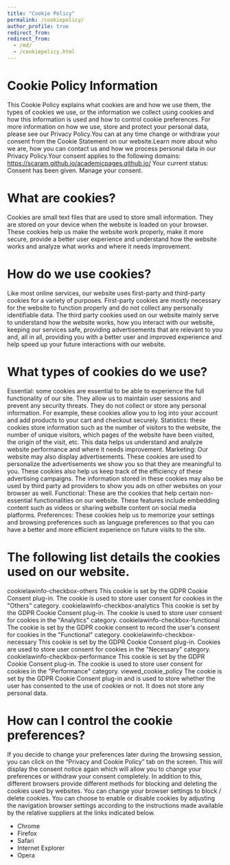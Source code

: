 ```yaml
---
title: "Cookie Policy"
permalink: /cookiepolicy/
author_profile: true
redirect_from:
redirect_from: 
  - /md/
  - /cookiepolicy.html
---
```


Cookie Policy Information
=========================

This Cookie Policy explains what cookies are and how we use them, the types of cookies we use, or the information we collect using cookies and how this information is used and how to control cookie preferences. For more information on how we use, store and protect your personal data, please see our Privacy Policy.You can at any time change or withdraw your consent from the Cookie Statement on our website.Learn more about who we are, how you can contact us and how we process personal data in our Privacy Policy.Your consent applies to the following domains: https://scaram.github.io/academicpages.github.io/
Your current status: Consent has been given. Manage your consent.

What are cookies?
=================
Cookies are small text files that are used to store small information. They are stored on your device when the website is loaded on your browser. These cookies help us make the website work properly, make it more secure, provide a better user experience and understand how the website works and analyze what works and where it needs improvement.

How do we use cookies?
======================
Like most online services, our website uses first-party and third-party cookies for a variety of purposes. First-party cookies are mostly necessary for the website to function properly and do not collect any personally identifiable data. The third party cookies used on our website mainly serve to understand how the website works, how you interact with our website, keeping our services safe, providing advertisements that are relevant to you and, all in all, providing you with a better user and improved experience and help speed up your future interactions with our website.

What types of cookies do we use?
================================
Essential: some cookies are essential to be able to experience the full functionality of our site. They allow us to maintain user sessions and prevent any security threats. They do not collect or store any personal information. For example, these cookies allow you to log into your account and add products to your cart and checkout securely.
Statistics: these cookies store information such as the number of visitors to the website, the number of unique visitors, which pages of the website have been visited, the origin of the visit, etc. This data helps us understand and analyze website performance and where it needs improvement.
Marketing: Our website may also display advertisements. These cookies are used to personalize the advertisements we show you so that they are meaningful to you. These cookies also help us keep track of the efficiency of these advertising campaigns. The information stored in these cookies may also be used by third party ad providers to show you ads on other websites on your browser as well.
Functional: These are the cookies that help certain non-essential functionalities on our website. These features include embedding content such as videos or sharing website content on social media platforms.
Preferences: These cookies help us to memorize your settings and browsing preferences such as language preferences so that you can have a better and more efficient experience on future visits to the site.

The following list details the cookies used on our website.
===========================================================

cookielawinfo-checkbox-others This cookie is set by the GDPR Cookie Consent plug-in. The cookie is used to store user consent for cookies in the "Others" category.
cookielawinfo-checkbox-analytics This cookie is set by the GDPR Cookie Consent plug-in. The cookie is used to store user consent for cookies in the "Analytics" category.
cookielawinfo-checkbox-functional The cookie is set by the GDPR cookie consent to record the user's consent for cookies in the "Functional" category.
cookielawinfo-checkbox-necessary This cookie is set by the GDPR Cookie Consent plug-in. Cookies are used to store user consent for cookies in the "Necessary" category.
cookielawinfo-checkbox-performance This cookie is set by the GDPR Cookie Consent plug-in. The cookie is used to store user consent for cookies in the "Performance" category.
viewed_cookie_policy The cookie is set by the GDPR Cookie Consent plug-in and is used to store whether the user has consented to the use of cookies or not. It does not store any personal data.

How can I control the cookie preferences?
=========================================
If you decide to change your preferences later during the browsing session, you can click on the “Privacy and Cookie Policy” tab on the screen. This will display the consent notice again which will allow you to change your preferences or withdraw your consent completely. In addition to this, different browsers provide different methods for blocking and deleting the cookies used by websites. You can change your browser settings to block / delete cookies. You can choose to enable or disable cookies by adjusting the navigation browser settings according to the instructions made available by the relative suppliers at the links indicated below.

- Chrome
- Firefox
- Safari
- Internet Explorer
- Opera